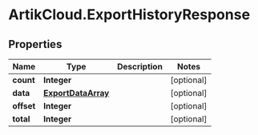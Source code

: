# ArtikCloud.ExportHistoryResponse

## Properties
Name | Type | Description | Notes
------------ | ------------- | ------------- | -------------
**count** | **Integer** |  | [optional] 
**data** | [**ExportDataArray**](ExportDataArray.md) |  | [optional] 
**offset** | **Integer** |  | [optional] 
**total** | **Integer** |  | [optional] 


